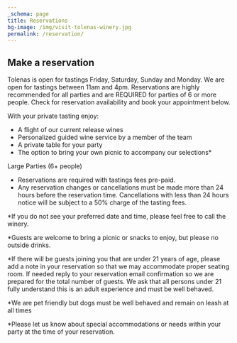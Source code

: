 ```yaml
---
_schema: page
title: Reservations
bg-image: /img/visit-tolenas-winery.jpg
permalink: /reservation/
---
```

## Make a reservation

Tolenas is open for tastings Friday, Saturday, Sunday and Monday. We are open for tastings between 11am and 4pm. Reservations are highly recommended for all parties and are REQUIRED for parties of 6 or more people. Check for reservation availability and book your appointment below.

With your private tasting enjoy:

* A flight of our current release wines
* Personalized guided wine service by a member of the team
* A private table for your party
* The option to bring your own picnic to accompany our selections\*

Large Parties (6+ people)

* Reservations are required with tastings fees pre-paid.
* Any reservation changes or cancellations must be made more than 24 hours before the reservation time. Cancellations with less than 24 hours notice will be subject to a 50% charge of the tasting fees.

\*If you do not see your preferred date and time, please feel free to call the winery.

\*Guests are welcome to bring a picnic or snacks to enjoy, but please no outside drinks.

\*If there will be guests joining you that are under 21 years of age, please add a note in your reservation so that we may accommodate proper seating room. If needed reply to your reservation email confirmation so we are prepared for the total number of guests. We ask that all persons under 21 fully understand this is an adult experience and must be well behaved.

\*We are pet friendly but dogs must be well behaved and remain on leash at all times

\*Please let us know about special accommodations or needs within your party at the time of your reservation.